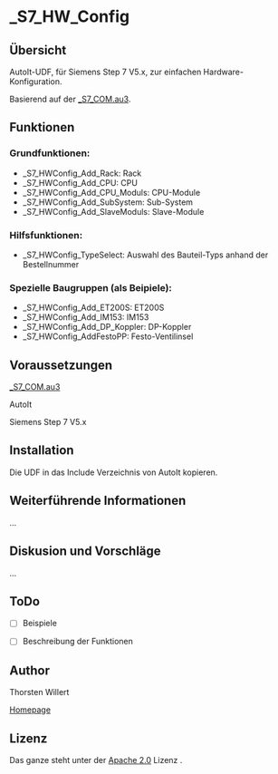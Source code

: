 # _S7_HW_Config

## Übersicht

AutoIt-UDF, für Siemens Step 7 V5.x, zur einfachen Hardware-Konfiguration.

Basierend auf der [_S7_COM.au3](https://github.com/THWillert/_S7_COM).

## Funktionen

### Grundfunktionen:
 - _S7_HWConfig_Add_Rack: Rack
 - _S7_HWConfig_Add_CPU: CPU
 - _S7_HWConfig_Add_CPU_Moduls: CPU-Module
 - _S7_HWConfig_Add_SubSystem: Sub-System
 - _S7_HWConfig_Add_SlaveModuls: Slave-Module

### Hilfsfunktionen:
 - _S7_HWConfig_TypeSelect: Auswahl des Bauteil-Typs anhand der Bestellnummer

### Spezielle Baugruppen (als Beipiele):
 - _S7_HWConfig_Add_ET200S: ET200S
 - _S7_HWConfig_Add_IM153: IM153
 - _S7_HWConfig_Add_DP_Koppler: DP-Koppler
 - _S7_HWConfig_AddFestoPP: Festo-Ventilinsel

## Voraussetzungen

[_S7_COM.au3](https://github.com/THWillert/_S7_COM)

AutoIt

Siemens Step 7 V5.x


## Installation

Die UDF in das Include Verzeichnis von AutoIt kopieren.


## Weiterführende Informationen

...


## Diskusion und Vorschläge

...

## ToDo

- [ ] Beispiele
- [ ] Beschreibung der Funktionen


## Author
Thorsten Willert

[Homepage](http://www.thorsten-willert.de/)

## Lizenz
Das ganze steht unter der [Apache 2.0](https://github.com/THWillert/_S7_HW_Config/blob/master/LICENSE) Lizenz
.
